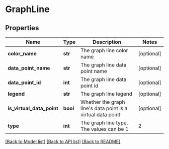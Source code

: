 # GraphLine

## Properties
Name | Type | Description | Notes
------------ | ------------- | ------------- | -------------
**color_name** | **str** | The graph line color name | [optional] 
**data_point_name** | **str** | The graph line data point name | [optional] 
**data_point_id** | **int** | The graph line data point id | [optional] 
**legend** | **str** | The graph line legend | [optional] 
**is_virtual_data_point** | **bool** | Whether the graph line&#x27;s data point is a virtual data point | [optional] 
**type** | **int** | The graph line type.  The values can be 1|2|3|4  where,       1&#x3D;line, 2&#x3D;area, 3&#x3D;stack, 4&#x3D;column | [optional] 

[[Back to Model list]](../README.md#documentation-for-models) [[Back to API list]](../README.md#documentation-for-api-endpoints) [[Back to README]](../README.md)

